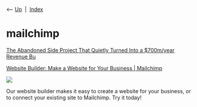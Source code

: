 <div class="nav">

⟵ [Up](index.html)  \|  [Index](index.html)

</div>

# mailchimp

<div class="cards">

<div class="card">

<div class="card-title">

[The Abandoned Side Project That Quietly Turned Into a \$700m/year
Revenue
Bu](https://entrepreneurshandbook.co/a-web-designer-turned-his-side-project-into-a-700m-year-revenue-business-without-vc-money-55cd13ee560)

</div>

</div>

<div class="card">

<div class="card-title">

[Website Builder: Make a Website for Your Business \|
Mailchimp](https://mailchimp.com/features/domains)

</div>

<div class="card-image">

[![](https://eep.io/images/yzco4xsimv0y/1lxfP6GfnxG6qpYI5qh2Yv/fd662d896f64f6908dc3e33ea7d1ac8f/Intuit_Mailchimp_-_Wordmark_2023_-_Recirculation_.png)](https://mailchimp.com/features/domains)

</div>

Our website builder makes it easy to create a website for your business,
or to connect your existing site to Mailchimp. Try it today!

</div>

</div>
